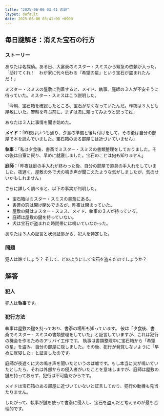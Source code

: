 ```yaml
---
title: "2025-06-06 03:41 の謎"
layout: default
date: 2025-06-06 03:41:00 +0900
---
```

## 毎日謎解き：消えた宝石の行方

### ストーリー

あなたは名探偵。ある日、大富豪のミスター・スミスから緊急の依頼が入った。
「助けてくれ！　わが家に代々伝わる『希望の星』という宝石が盗まれたんだ！」

ミスター・スミスの屋敷に到着すると、メイド、執事、庭師の３人が不安そうに待っていた。ミスター・スミスはこう説明した。

「今朝、宝石箱を確認したところ、宝石がなくなっていたんだ。昨夜は３人とも屋敷にいた。警察を呼ぶ前に、まずは君に頼ってみようと思ってね」

あなたは３人に事情を聞き始めた。

**メイド：**「昨夜はいつも通り、夕食の準備と後片付けをして、その後は自分の部屋で本を読んでいました。宝石箱のある部屋には近づいていません」

**執事：**「私は夕食後、書斎でミスター・スミスの書類整理をしておりました。その後は自室に戻り、早めに就寝しました。宝石のことは何も知りません」

**庭師：**「昨夜は庭の手入れが終わった後、自分の部屋で道具の手入れをしていました。夜遅く、屋敷の外で犬の鳴き声が聞こえたような気がしましたが、気のせいかもしれません」

さらに詳しく調べると、以下の事実が判明した。

*   宝石箱はミスター・スミスの書斎にある。
*   書斎の窓は開け閉めできるが、昨夜は閉まっていた。
*   屋敷の鍵はミスター・スミス、メイド、執事の３人が持っている。
*   庭師は屋敷の鍵を持っていない。
*   犬は宝石が盗まれた時間帯には鳴いていなかった。

あなたは３人の証言と状況証拠から、犯人を特定した。

### 問題

犯人は誰でしょう？ そして、どのようにして宝石を盗んだのでしょうか？

## 解答

### 犯人

犯人は**執事**です。

### 犯行方法

執事は屋敷の鍵を持っており、書斎の場所も知っています。
彼は「夕食後、書斎でミスター・スミスの書類整理をしていた」と証言していますが、これは犯行の機会を作るためのアリバイ工作です。
執事は書類整理中に宝石箱から「希望の星」を盗み、自分の部屋に隠しました。その後、犯行が発覚しないように「早めに就寝した」と証言したのです。

庭師が夜遅くに犬の鳴き声を聞いたというのは嘘です。もし本当に犬が鳴いていたとしたら、それは外部からの侵入者がいたことを意味しますが、庭師は屋敷の鍵を持っておらず、犯行は不可能だからです。

メイドは宝石箱のある部屋に近づいていないと証言しており、犯行の動機も見当たりません。

したがって、執事が鍵を使って書斎に侵入し、宝石を盗んだと考えるのが最も合理的です。
